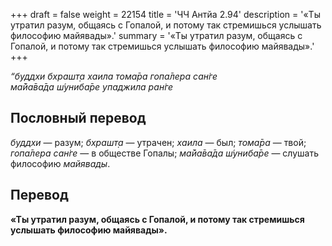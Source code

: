 +++
draft = false
weight = 22154
title = 'ЧЧ Антйа 2.94'
description = '«Ты утратил разум, общаясь с Гопалой, и потому так стремишься услышать философию майявады».'
summary = '«Ты утратил разум, общаясь с Гопалой, и потому так стремишься услышать философию майявады».'
+++

_“буддхи бхрашт̣а хаила тома̄ра гопа̄лера сан̇ге  
ма̄йа̄ва̄да ш́униба̄ре упаджила ран̇ге_

## Пословный перевод

_буддхи_ — разум; _бхрашт̣а_ — утрачен; _хаила_ — был; _тома̄ра_ — твой; _гопа̄лера_ _сан̇ге_ — в обществе Гопалы; _ма̄йа̄ва̄да_ _ш́униба̄ре_ — слушать философию _майявады_.

## Перевод

**«Ты утратил разум, общаясь с Гопалой, и потому так стремишься услышать философию майявады».**
